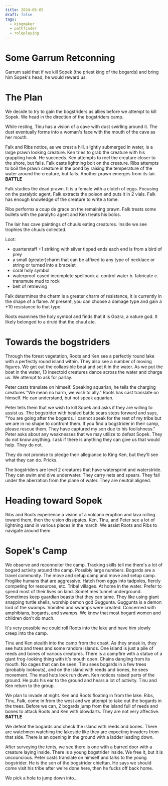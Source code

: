 ```yaml
---
title: 2024-05-05
draft: false
tags:
  - kingmaker
  - pathfinder
  - roleplaying
---
```


# Some Garrum Retconning

Garrum said that if we kill Sopek (the priest king of the bogards) and bring him Sopek's head, he would reward us.

# The Plan

We decide to try to gain the bogstriders as allies before we attempt to kill Sopek. We head in the direction of the bogstriders camp.

While resting, Tinu has a vision of a cave with dust swirling around it. The dust eventually forms into a woman's face with the mouth of the cave as her mouth. 

Falk and Ribs notice, as we crest a hill, slightly submerged in water, is a large prawn looking creature. Ken tries to grab the creature with his grappling hook. He succeeds. Ken attempts to reel the creature closer to the shore, but fails. Falk casts lightning bolt on the creature. Ribs attempts to boil the prawn creature in the pond by raising the temperature of the water around the creature, but fails. Another prawn emerges from its lair. **BATTLE**

Falk studies the dead prawn. It is a female with a clutch of eggs. Focusing on the paralytic agent, Falk extracts the poison and puts it in 2 vials. Falk has enough knowledge of the creature to write a tome.

Ribs performs a coup de grace on the remaining prawn. Falk treats some bullets with the paralytic agent and Ken treats his bolos.

The lair has cave paintings of chuuls eating creatures. Inside we see trophies the chuuls collected.

Loot:
- quarterstaff +1 striking with silver tipped ends each end is from a bird of prey
- a small (greater)charm that can be affixed to any type of necklace or string or turned into a bracelet
- coral holy symbol
- waterproof cased incomplete spellbook
  a. control water
  b. fabricate
  c. transmute mud to rock
- belt of retrieving

Falk determines the charm is a greater charm of resistance, it is currently in the shape of a flame. At present, you can choose a damage type and gain a +10 resistance to that type.

Roots examines the holy symbol and finds that it is Gozra, a nature god. It likely belonged to a druid that the chuul ate.

# Towards the bogstriders

Through the forest vegetation, Roots and Ken see a perfectly round lake with a perfectly round island within. They also see a number of moving figures. We get out the collapsible boat and set it in the water. As we put the boat in the water, 13 insectoid creatures dance across the water and charge us. We attempt to ask for parlay.

Peter casts translate on himself. Speaking aquarian, he tells the charging creatures "We mean no harm, we wish to ally." Roots has cast translate on himself. He can understand, but not speak aquarian.

Peter tells them that we wish to kill Sopek and asks if they are willing to assist us. The bogstrider with healed battle scars steps forward and says, "You are going after the bogards. I cannot speak for the rest of my tribe but we are in no shape to confront them. If you find a bogstrider in their camp, please rescue them. They have captured my son due to his foolishness." Peter asks about any weaknesses that we may utilize to defeat Sopek. They do not know anything. I ask if there is anything they can give us that would help. They do not.

They do not promise to pledge their allegiance to King Ken, but they'll see what they can do. Pricks.

The bogstriders are level 2 creatures that have watersprint and waterstride. They can swim and dive underwater. They carry nets and spears. They fall under the aberration from the plane of water. They are neutral aligned.

# Heading toward Sopek

Ribs and Roots experience a vision of a volcano eruption and lava rolling toward them, then the vision dissipates. Ken, Tinu, and Peter see a lot of lightning sand in various places in the march. We assist Roots and Ribs to navigate around them.

# Sopek's Camp

We observe and reconnoiter the camp. Tracking skills tell me there's a lot of bogard activity around the camp. Possibly large numbers. Bogards are a travel community. The move and setup camp and move and setup camp. Froglike humans that are aggressive. Hatch from eggs into tadpoles, fiercly competing for resources, etc. Tribal villages. At home in the water. Prefer to spend most of their lives on land. Sometimes tunnel underground. Sometimes keep guardian beasts that they can tame. They like using giant snapping turtle shells, worship demon god Guggunta. Guggunta is a demon lord of the swamps. Vomited and swamps were created. Concerned with amphibians, bogards, and swamps. We know that most bogard women and children don't do much.

It's very possible we could roll Roots into the lake and have him slowly creep into the camp.

Tinu and Ken stealth into the camp from the coast. As they sneak in, they see huts and trees and some random islands. One island is just a pile of reeds and bones of various creatures. There is a campfire with a statue of a giant frog-looking thing with it's mouth open. Chains dangling from its mouth. No cages that can be seen. Tinu sees bogards in a few trees (probably lookouts), and on the island with reeds and bones, he sees movement. The mud huts look run down. Ken notices raised parts of the ground. He puts his ear to the ground and hears a lot of activity. Tinu and Ken return to the group.

We plan to invade at night. Ken and Roots floating in from the lake. Ribs, Tinu, Falk, come in from the west and we attempt to take out the bogards in the trees. Before we can, 2 bogards jump from the island full of reeds and bones to attack Roots and Ken with blowdarts. They are not very affective. **BATTLE**

We defeat the bogards and check the island with reeds and bones. There are watchmen watching the lakeside like they are expecting invaders from that side. There is an opening in the ground with a ladder leading down. 

After surveying the tents, we see there is one with a barred door with a creature laying inside. There is a young bogstrider inside. We free it, but it is uncouncious. Peter casts translate on himself and talks to the young bogstrider. He is the son of the bogstrider chieftan. He says we should come visit his tribe after we're done here, then he fucks off back home.

We pick a hole to jump down into...
